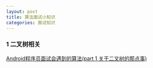 ```yaml
---
layout: post
title: 算法面试小知识
categories: 面试知识
---
```


### 1 二叉树相关 ###

[Android程序员面试会遇到的算法(part 1 关于二叉树的那点事) ](https://www.jianshu.com/p/6f179f37ad79)  

